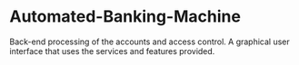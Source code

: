 # Automated-Banking-Machine
Back-end processing of the accounts and access control. A graphical user interface that uses the services and features provided.
